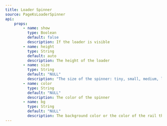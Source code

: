 ```yaml
---
title: Loader Spinner
source: PageKsLoaderSpinner
api: 
    props: 
        - name: show
          type: Boolean
          default: false
          description: If the loader is visible
        - name: height
          type: String
          default: auto
          description: The height of the loader
        - name: size
          type: String
          default: "NULL"
          description: "The size of the spinner: tiny, small, medium, large, x-large"
        - name: color
          type: String
          default: "NULL"
          description: The color of the spinner
        - name: bg
          type: String
          default: "NULL"
          description: The background color or the color of the rail that the spinner is on
---
```

